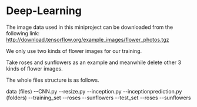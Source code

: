 # Deep-Learning
The image data used in this miniproject can be downloaded from the following link: http://download.tensorflow.org/example_images/flower_photos.tgz

We only use two kinds of flower images for our training. 

Take roses and sunflowers as an example and meanwhile delete other 3 kinds of flower images. 

The whole files structure is as follows.

data
(files)
	--CNN.py
	--resize.py
	--inception.py
	--inceptionprediction.py
	(folders)
	--training_set
		--roses
		--sunflowers
	--test_set
		--roses
		--sunflowers

